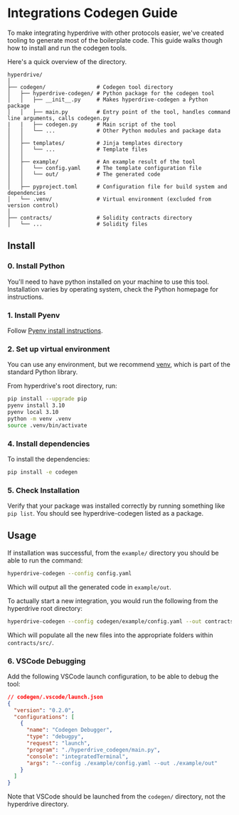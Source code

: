 # Integrations Codegen Guide

To make integrating hyperdrive with other protocols easier, we've created tooling to generate most of the boilerplate code. This guide walks though how to install and run the codegen tools.

Here's a quick overview of the directory.

```
hyperdrive/
│
├── codegen/                # Codegen tool directory
│   ├── hyperdrive-codegen/ # Python package for the codegen tool
│   │   ├── __init__.py     # Makes hyperdrive-codegen a Python package
│   │   ├── main.py         # Entry point of the tool, handles command line arguments, calls codegen.py
|   |   ├── codegen.py      # Main script of the tool
│   │   └── ...             # Other Python modules and package data
│   │
│   ├── templates/          # Jinja templates directory
│   │   └── ...             # Template files
│   │
│   ├── example/            # An example result of the tool
│   │   └── config.yaml     # The template configuration file
│   │   └── out/            # The generated code
│   │
│   ├── pyproject.toml      # Configuration file for build system and dependencies
│   └── .venv/              # Virtual environment (excluded from version control)
│
├── contracts/              # Solidity contracts directory
│   └── ...                 # Solidity files
```

## Install

### 0. Install Python

You'll need to have python installed on your machine to use this tool. Installation varies by operating system, check the Python homepage for instructions.

### 1. Install Pyenv

Follow [Pyenv install instructions](https://github.com/pyenv/pyenv#installation).

### 2. Set up virtual environment

You can use any environment, but we recommend [venv](https://docs.python.org/3/library/venv.html), which is part of the standard Python library.

From hyperdrive's root directory, run:

```bash
pip install --upgrade pip
pyenv install 3.10
pyenv local 3.10
python -m venv .venv
source .venv/bin/activate
```

### 4. Install dependencies

To install the dependencies:

```bash
pip install -e codegen
```

### 5. Check Installation

Verify that your package was installed correctly by running something like `pip list`. You should see hyperdrive-codegen listed as a package.

## Usage

If installation was successful, from the `example/` directory you should be able to run the command:

```bash
hyperdrive-codegen --config config.yaml
```
Which will output all the generated code in `example/out`.

To actually start a new integration, you would run the following from the hyperdrive root directory:

```bash
hyperdrive-codegen --config codegen/example/config.yaml --out contracts/src
```

Which will populate all the new files into the appropriate folders within `contracts/src/`.

### 6. VSCode Debugging

Add the following VSCode launch configuration, to be able to debug the tool:

```json
// codegen/.vscode/launch.json
{
  "version": "0.2.0",
  "configurations": [
    {
      "name": "Codegen Debugger",
      "type": "debugpy",
      "request": "launch",
      "program": "./hyperdrive_codegen/main.py",
      "console": "integratedTerminal",
      "args": "--config ./example/config.yaml --out ./example/out"
    }
  ]
}
```

Note that VSCode should be launched from the `codegen/` directory, not the hyperdrive directory.
